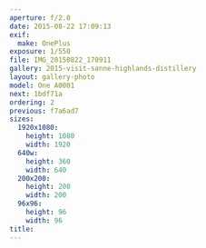 ```yaml
---
aperture: f/2.0
date: 2015-08-22 17:09:13
exif:
  make: OnePlus
exposure: 1/550
file: IMG_20150822_170911
gallery: 2015-visit-sanne-highlands-distillery
layout: gallery-photo
model: One A0001
next: 1bdf71a
ordering: 2
previous: f7a6ad7
sizes:
  1920x1080:
    height: 1080
    width: 1920
  640w:
    height: 360
    width: 640
  200x200:
    height: 200
    width: 200
  96x96:
    height: 96
    width: 96
title: 
---
```


